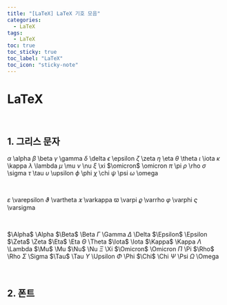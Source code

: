 ```yaml
---
title: "[LaTeX] LaTeX 기호 모음"
categories:
  - LaTeX
tags:
  - LaTeX
toc: true
toc_sticky: true
toc_label: "LaTeX"
toc_icon: "sticky-note"
---
```


# LaTeX

<br>

## 1. 그리스 문자

$\alpha$ \alpha
$\beta$ \beta
$\gamma$ \gamma
$\delta$ \delta
$\epsilon$ \epsilon
$\zeta$ \zeta
$\eta$ \eta
$\theta$ \theta
$\iota$ \iota
$\kappa$ \kappa
$\lambda$ \lambda
$\mu$ \mu
$\nu$ \nu
$\xi$ \xi
$\omicron$ \omicron
$\pi$ \pi
$\rho$ \rho
$\sigma$ \sigma
$\tau$ \tau
$\upsilon$ \upsilon
$\phi$ \phi
$\chi$ \chi
$\psi$ \psi
$\omega$ \omega

<br>

$\varepsilon$ \varepsilon
$\vartheta$ \vartheta
$\varkappa$ \varkappa
$\varpi$ \varpi
$\varrho$ \varrho
$\varphi$ \varphi
$\varsigma$ \varsigma

<br>

$\Alpha$ \Alpha
$\Beta$ \Beta
$\Gamma$ \Gamma
$\Delta$ \Delta
$\Epsilon$ \Epsilon
$\Zeta$ \Zeta
$\Eta$ \Eta
$\Theta$ \Theta
$\Iota$ \Iota
$\Kappa$ \Kappa
$\Lambda$ \Lambda
$\Mu$ \Mu
$\Nu$ \Nu
$\Xi$ \Xi
$\Omicron$ \Omicron
$\Pi$ \Pi
$\Rho$ \Rho
$\Sigma$ \Sigma
$\Tau$ \Tau
$\Upsilon$ \Upsilon
$\Phi$ \Phi
$\Chi$ \Chi
$\Psi$ \Psi
$\Omega$ \Omega

<br>

## 2. 폰트

